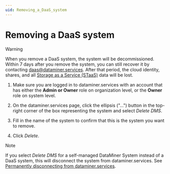 ```yaml
---
uid: Removing_a_DaaS_system
---
```


# Removing a DaaS system

> [!WARNING]
> When you remove a DaaS system, the system will be decommissioned. Within 7 days after you remove the system, you can still recover it by contacting [daas@dataminer.services](mailto:daas@dataminer.services). After that period, the cloud identity, shares, and all [Storage as a Service (STaaS)](xref:STaaS) data will be lost.

1. Make sure you are logged in to dataminer.services with an account that has either the **Admin or Owner** role on organization level, or the **Owner** role on system level.

1. On the dataminer.services page, click the ellipsis ("...") button in the top-right corner of the box representing the system and select *Delete DMS*.

1. Fill in the name of the system to confirm that this is the system you want to remove.

1. Click *Delete*.

> [!NOTE]
> If you select *Delete DMS* for a self-managed DataMiner System instead of a DaaS system, this will disconnect the system from dataminer.services. See [Permanently disconnecting from dataminer.services](xref:Disconnecting_from_dataminer.services#permanently-disconnecting-from-dataminerservices).
